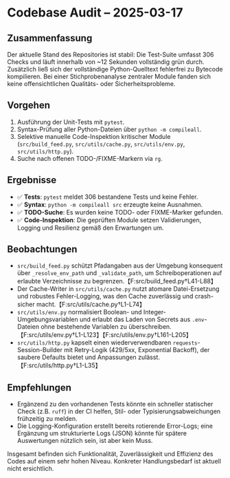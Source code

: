 # Codebase Audit – 2025-03-17

## Zusammenfassung

Der aktuelle Stand des Repositories ist stabil: Die Test-Suite umfasst 306 Checks und läuft innerhalb von ~12 Sekunden vollständig grün durch. Zusätzlich ließ sich der vollständige Python-Quelltext fehlerfrei zu Bytecode kompilieren. Bei einer Stichprobenanalyse zentraler Module fanden sich keine offensichtlichen Qualitäts- oder Sicherheitsprobleme.

## Vorgehen

1. Ausführung der Unit-Tests mit `pytest`.
2. Syntax-Prüfung aller Python-Dateien über `python -m compileall`.
3. Selektive manuelle Code-Inspektion kritischer Module (`src/build_feed.py`, `src/utils/cache.py`, `src/utils/env.py`, `src/utils/http.py`).
4. Suche nach offenen TODO-/FIXME-Markern via `rg`.

## Ergebnisse

- ✅ **Tests**: `pytest` meldet 306 bestandene Tests und keine Fehler.
- ✅ **Syntax**: `python -m compileall src` erzeugte keine Ausnahmen.
- ✅ **TODO-Suche**: Es wurden keine TODO- oder FIXME-Marker gefunden.
- ✅ **Code-Inspektion**: Die geprüften Module setzen Validierungen, Logging und Resilienz gemäß den Erwartungen um.

## Beobachtungen

- `src/build_feed.py` schützt Pfadangaben aus der Umgebung konsequent über `_resolve_env_path` und `_validate_path`, um Schreiboperationen auf erlaubte Verzeichnisse zu begrenzen.【F:src/build_feed.py†L41-L88】
- Der Cache-Writer in `src/utils/cache.py` nutzt atomare Datei-Ersetzung und robustes Fehler-Logging, was den Cache zuverlässig und crash-sicher macht.【F:src/utils/cache.py†L1-L74】
- `src/utils/env.py` normalisiert Boolean- und Integer-Umgebungsvariablen und erlaubt das Laden von Secrets aus `.env`-Dateien ohne bestehende Variablen zu überschreiben.【F:src/utils/env.py†L1-L123】【F:src/utils/env.py†L161-L205】
- `src/utils/http.py` kapselt einen wiederverwendbaren `requests`-Session-Builder mit Retry-Logik (429/5xx, Exponential Backoff), der saubere Defaults bietet und Anpassungen zulässt.【F:src/utils/http.py†L1-L35】

## Empfehlungen

- Ergänzend zu den vorhandenen Tests könnte ein schneller statischer Check (z.B. `ruff`) in der CI helfen, Stil- oder Typisierungsabweichungen frühzeitig zu melden.
- Die Logging-Konfiguration erstellt bereits rotierende Error-Logs; eine Ergänzung um strukturierte Logs (JSON) könnte für spätere Auswertungen nützlich sein, ist aber kein Muss.

Insgesamt befinden sich Funktionalität, Zuverlässigkeit und Effizienz des Codes auf einem sehr hohen Niveau. Konkreter Handlungsbedarf ist aktuell nicht ersichtlich.

